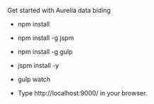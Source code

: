 Get started with Aurelia data biding


* npm install
* npm install -g jspm
* npm install -g gulp
* jspm install -y
* gulp watch

* Type http://localhost:9000/ in your browser.
